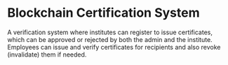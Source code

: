 # Blockchain Certification System  

A verification system where institutes can register to issue certificates, which can be approved or rejected by both the admin and the institute. Employees can issue and verify certificates for recipients and also revoke (invalidate) them if needed.
